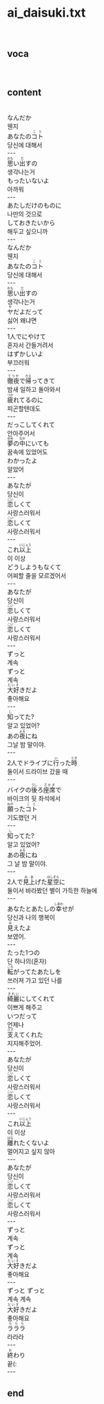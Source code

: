<h1>ai_daisuki.txt</h1><br>
<h2>voca</h2><br>
<h2>content</h2><br>
なんだか<br>
웬지<br>
あなたの<Ruby><rb>コト</rb><rt>こと</rt></Ruby><br>
당신에 대해서<br>
---<br>
<Ruby><rb>思</rb><rt>おも</rt></Ruby>い<Ruby><rb>出</rb><rt>だ</rt></Ruby>すの<br>
생각나는거<br>
もったいないよ<br>
아까워<br>
---<br>
あたしだけのものに<br>
나만의 것으로<br>
しておきたいから<br>
해두고 싶으니까<br>
---<br>
なんだか<br>
웬지<br>
あなたの<Ruby><rb>コト</rb><rt>こと</rt></Ruby><br>
당신에 대해서<br>
---<br>
<Ruby><rb>思</rb><rt>おも</rt></Ruby>い<Ruby><rb>出</rb><rt>だ</rt></Ruby>すの<br>
생각나는거<br>
<Ruby><rb>ヤ</rb><rt>や</rt></Ruby>だよだって<br>
싫어 왜냐면<br>
---<br>
1人でにやけて<br>
혼자서 간들거려서<br>
はずかしいよ<br>
부끄러워<br>
---<br>
<Ruby><rb>徹夜</rb><rt>てつや</rt></Ruby>で<Ruby><rb>帰</rb><rt>かえ</rt></Ruby>ってきて<br>
밤새 일하고 돌아와서<br>
<Ruby><rb>疲</rb><rt>つか</rt></Ruby>れてるのに<br>
피곤할텐데도<br>
---<br>
だっこしてくれて<br>
안아주어서<br>
<Ruby><rb>夢</rb><rt>ゆめ</rt></Ruby>の<Ruby><rb>中</rb><rt>なか</rt></Ruby>にいても<br>
꿈속에 있었어도<br>
わかったよ<br>
알았어<br>
---<br>
あなたが<br>
당신이<br>
<Ruby><rb>恋</rb><rt>こい</rt></Ruby>しくて<br>
사랑스러워서<br>
<Ruby><rb>恋</rb><rt>こい</rt></Ruby>しくて<br>
사랑스러워서<br>
---<br>
これ<Ruby><rb>以上</rb><rt>いじょう</rt></Ruby><br>
이 이상<br>
どうしようもなくて<br>
어찌할 줄을 모르겠어서<br>
---<br>
あなたが<br>
당신이<br>
<Ruby><rb>恋</rb><rt>こい</rt></Ruby>しくて<br>
사랑스러워서<br>
<Ruby><rb>恋</rb><rt>こい</rt></Ruby>しくて<br>
사랑스러워서<br>
---<br>
ずっと<br>
계속<br>
ずっと<br>
계속<br>
<Ruby><rb>大好</rb><rt>だいす</rt></Ruby>きだよ<br>
좋아해요<br>
---<br>
<Ruby><rb>知</rb><rt>し</rt></Ruby>ってた?<br>
알고 있었어?<br>
あの<Ruby><rb>夜</rb><rt>よる</rt></Ruby>にね<br>
그날 밤 말이야.<br>
---<br>
2人でドライブに<Ruby><rb>行</rb><rt>い</rt></Ruby>った<Ruby><rb>時</rb><rt>とき</rt></Ruby><br>
둘이서 드라이브 갔을 때<br>
---<br>
バイクの<Ruby><rb>後</rb><rt>うし</rt></Ruby>ろ<Ruby><rb>座席</rb><rt>ざせき</rt></Ruby>で<br>
바이크의 뒷 좌석에서<br>
<Ruby><rb>願</rb><rt>ねが</rt></Ruby>った<Ruby><rb>コト</rb><rt>こと</rt></Ruby><br>
기도했던 거<br>
---<br>
<Ruby><rb>知</rb><rt>し</rt></Ruby>ってた?<br>
알고 있었어?<br>
あの<Ruby><rb>夜</rb><rt>よる</rt></Ruby>にね<br>
그 날 밤 말이야.<br>
---<br>
2人で<Ruby><rb>見上</rb><rt>みあ</rt></Ruby>げた<Ruby><rb>星空</rb><rt>ほしぞら</rt></Ruby>に<br>
둘이서 바라봤던 별이 가득한 하늘에<br>
---<br>
あなたとあたしの<Ruby><rb>幸</rb><rt>しあわ</rt></Ruby>せが<br>
당신과 나의 행복이<br>
<Ruby><rb>見</rb><rt>み</rt></Ruby>えたよ<br>
보였어.<br>
---<br>
たった1つの<br>
단 하나의(혼자)<br>
<Ruby><rb>転</rb><rt>ころ</rt></Ruby>がってたあたしを<br>
쓰러져 가고 있던 나를<br>
---<br>
<Ruby><rb>綺麗</rb><rt>きれい</rt></Ruby>にしてくれて<br>
이쁘게 해주고<br>
いつだって<br>
언제나<br>
<Ruby><rb>支</rb><rt>ささ</rt></Ruby>えてくれた<br>
지지해주었어.<br>
---<br>
あなたが<br>
당신이<br>
<Ruby><rb>恋</rb><rt>こい</rt></Ruby>しくて<br>
사랑스러워서<br>
<Ruby><rb>恋</rb><rt>こい</rt></Ruby>しくて<br>
사랑스러워서<br>
---<br>
これ<Ruby><rb>以上</rb><rt>いじょう</rt></Ruby><br>
이 이상<br>
<Ruby><rb>離</rb><rt>はな</rt></Ruby>れたくないよ<br>
멀어지고 싶지 않아<br>
---<br>
あなたが<br>
당신이<br>
<Ruby><rb>恋</rb><rt>こい</rt></Ruby>しくて<br>
사랑스러워서<br>
<Ruby><rb>恋</rb><rt>こい</rt></Ruby>しくて<br>
사랑스러워서<br>
---<br>
ずっと<br>
계속<br>
ずっと<br>
계속<br>
<Ruby><rb>大好</rb><rt>だいす</rt></Ruby>きだよ<br>
좋아해요<br>
---<br>
ずっと ずっと<br>
계속  계속<br>
<Ruby><rb>大好</rb><rt>だいす</rt></Ruby>きだよ<br>
좋아해요<br>
<Ruby><rb>ラララ</rb><rt>ららら</rt></Ruby><br>
라라라<br>
---<br>
<ruby><rb>終</rb><rt>お</rt></ruby>わり<br>
끝(:<br>
---<br>
<h2>end</h2><br>
